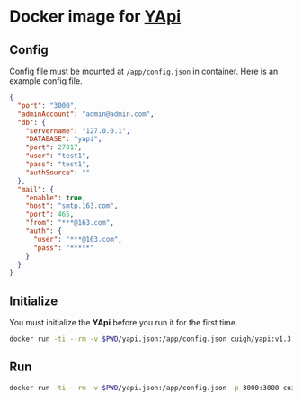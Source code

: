 # Docker image for [YApi](https://github.com/YMFE/yapi)

## Config

Config file must be mounted at `/app/config.json` in container. Here is an example config file.

```json
{
  "port": "3000",
  "adminAccount": "admin@admin.com",
  "db": {
    "servername": "127.0.0.1",
    "DATABASE": "yapi",
    "port": 27017,
    "user": "test1",
    "pass": "test1",
    "authSource": ""
  },
  "mail": {
    "enable": true,
    "host": "smtp.163.com",
    "port": 465,
    "from": "***@163.com",
    "auth": {
      "user": "***@163.com",
      "pass": "*****"
    }
  }
}
```

## Initialize

You must initialize the **YApi** before you run it for the first time.

```bash
docker run -ti --rm -v $PWD/yapi.json:/app/config.json cuigh/yapi:v1.3.17 /app/yapi/server/install.js
```

## Run

```bash
docker run -ti --rm -v $PWD/yapi.json:/app/config.json -p 3000:3000 cuigh/yapi:v1.3.17
```